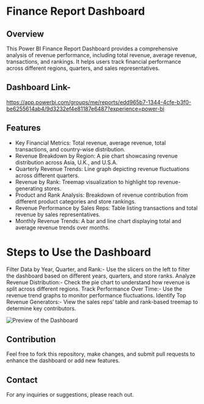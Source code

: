 # Finance Report Dashboard

## Overview
This Power BI Finance Report Dashboard provides a comprehensive analysis of revenue performance, including total revenue, average revenue, transactions, and rankings. It helps users track financial performance across different regions, quarters, and sales representatives.

## Dashboard Link-
https://app.powerbi.com/groups/me/reports/edd965b7-1344-4cfe-b3f0-be6255614ab4/9d3232ef4e81187e6487?experience=power-bi

## Features
- Key Financial Metrics: Total revenue, average revenue, total transactions, and country-wise distribution.
- Revenue Breakdown by Region: A pie chart showcasing revenue distribution across Asia, U.K., and U.S.A.
- Quarterly Revenue Trends: Line graph depicting revenue fluctuations across different quarters.
- Revenue by Rank: Treemap visualization to highlight top revenue-generating stores.
- Product and Rank Analysis: Breakdown of revenue contribution from different product categories and store rankings.
- Revenue Performance by Sales Reps: Table listing transactions and total revenue by sales representatives.
- Monthly Revenue Trends: A bar and line chart displaying total and average revenue trends over months.

# Steps to Use the Dashboard
Filter Data by Year, Quarter, and Rank:-
Use the slicers on the left to filter the dashboard based on different years, quarters, and store ranks.
Analyze Revenue Distribution:-
Check the pie chart to understand how revenue is split across different regions.
Track Performance Over Time:-
Use the revenue trend graphs to monitor performance fluctuations.
Identify Top Revenue Generators:-
View the sales reps’ table and rank-based treemap to determine key contributors.

![Preview of the Dashboard](https://github.com/user-attachments/assets/022bdd74-cc81-4e17-a3f0-f4e990d1a65d)

## Contribution
Feel free to fork this repository, make changes, and submit pull requests to enhance the dashboard or add new features.

## Contact
For any inquiries or suggestions, please reach out.
